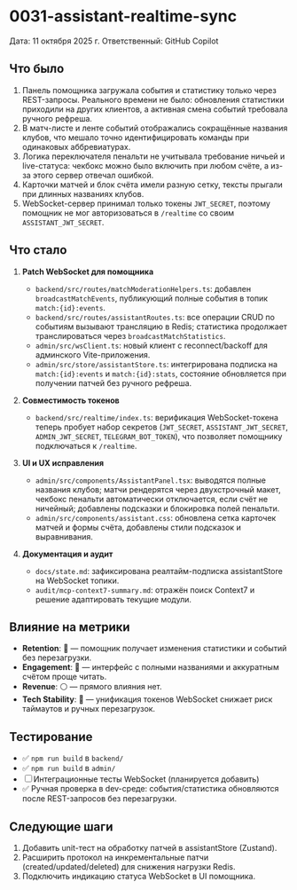 # 0031-assistant-realtime-sync

Дата: 11 октября 2025 г.
Ответственный: GitHub Copilot

## Что было

1. Панель помощника загружала события и статистику только через REST-запросы. Реального времени не было: обновления статистики приходили на других клиентов, а активная смена событий требовала ручного рефреша.
2. В матч-листе и ленте событий отображались сокращённые названия клубов, что мешало точно идентифицировать команды при одинаковых аббревиатурах.
3. Логика переключателя пенальти не учитывала требование ничьей и live-статуса: чекбокс можно было включить при любом счёте, а из-за этого сервер отвечал ошибкой.
4. Карточки матчей и блок счёта имели разную сетку, тексты прыгали при длинных названиях клубов.
5. WebSocket-сервер принимал только токены `JWT_SECRET`, поэтому помощник не мог авторизоваться в `/realtime` со своим `ASSISTANT_JWT_SECRET`.

## Что стало

1. **Patch WebSocket для помощника**
   - `backend/src/routes/matchModerationHelpers.ts`: добавлен `broadcastMatchEvents`, публикующий полные события в топик `match:{id}:events`.
   - `backend/src/routes/assistantRoutes.ts`: все операции CRUD по событиям вызывают трансляцию в Redis; статистика продолжает транслироваться через `broadcastMatchStatistics`.
   - `admin/src/wsClient.ts`: новый клиент с reconnect/backoff для админского Vite-приложения.
   - `admin/src/store/assistantStore.ts`: интегрирована подписка на `match:{id}:events` и `match:{id}:stats`, состояние обновляется при получении патчей без ручного рефреша.

2. **Совместимость токенов**
   - `backend/src/realtime/index.ts`: верификация WebSocket-токена теперь пробует набор секретов (`JWT_SECRET`, `ASSISTANT_JWT_SECRET`, `ADMIN_JWT_SECRET`, `TELEGRAM_BOT_TOKEN`), что позволяет помощнику подключаться к `/realtime`.

3. **UI и UX исправления**
   - `admin/src/components/AssistantPanel.tsx`: выводятся полные названия клубов; матчи рендерятся через двухстрочный макет, чекбокс пенальти автоматически отключается, если счёт не ничейный; добавлены подсказки и блокировка полей пенальти.
   - `admin/src/components/assistant.css`: обновлена сетка карточек матчей и формы счёта, добавлены стили подсказок и выравнивания.

4. **Документация и аудит**
   - `docs/state.md`: зафиксирована реалтайм-подписка assistantStore на WebSocket топики.
   - `audit/mcp-context7-summary.md`: отражён поиск Context7 и решение адаптировать текущие модули.

## Влияние на метрики

- **Retention**: 🔵 — помощник получает изменения статистики и событий без перезагрузки.
- **Engagement**: 🔵 — интерфейс с полными названиями и аккуратным счётом проще читать.
- **Revenue**: ⚪ — прямого влияния нет.
- **Tech Stability**: 🔵 — унификация токенов WebSocket снижает риск таймаутов и ручных перезагрузок.

## Тестирование

- ✅ `npm run build` в `backend/`
- ✅ `npm run build` в `admin/`
- ☐ Интеграционные тесты WebSocket (планируется добавить)
- ✅ Ручная проверка в dev-среде: события/статистика обновляются после REST-запросов без перезагрузки.

## Следующие шаги

1. Добавить unit-тест на обработку патчей в assistantStore (Zustand).
2. Расширить протокол на инкрементальные патчи (created/updated/deleted) для снижения нагрузки Redis.
3. Подключить индикацию статуса WebSocket в UI помощника.
